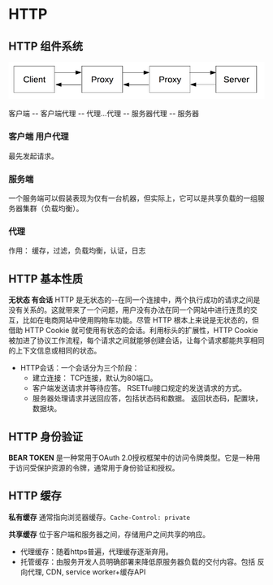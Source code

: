 # HTTP

## HTTP 组件系统

![HTTP 组件](image.png)

客户端 -- 客户端代理 -- 代理...代理 -- 服务器代理 -- 服务器

### 客户端 用户代理

最先发起请求。

### 服务端

一个服务端可以假装表现为仅有一台机器，但实际上，它可以是共享负载的一组服务器集群（负载均衡）。

### 代理

作用： 缓存，过滤，负载均衡，认证，日志

## HTTP 基本性质

**无状态 有会话** HTTP 是无状态的--在同一个连接中，两个执行成功的请求之间是没有关系的。这就带来了一个问题，用户没有办法在同一个网站中进行连贯的交互，比如在电商网站中使用购物车功能。尽管 HTTP 根本上来说是无状态的，但借助 HTTP Cookie 就可使用有状态的会话。利用标头的扩展性，HTTP Cookie 被加进了协议工作流程，每个请求之间就能够创建会话，让每个请求都能共享相同的上下文信息或相同的状态。

- HTTP会话：一个会话分为三个阶段：
  - 建立连接：
   TCP连接，默认为80端口。
  - 客户端发送请求并等待应答。
   RSETful接口规定的发送请求的方式。
  - 服务器处理请求并送回应答，包括状态码和数据。
   返回状态码，配置块，数据块。

## HTTP 身份验证

**BEAR TOKEN** 是一种常用于OAuth 2.0授权框架中的访问令牌类型。它是一种用于访问受保护资源的令牌，通常用于身份验证和授权。

## HTTP 缓存

**私有缓存**  通常指向浏览器缓存。`Cache-Control: private`

**共享缓存** 位于客户端和服务器之间，存储用户之间共享的响应。

- 代理缓存：随着https普遍，代理缓存逐渐弃用。
- 托管缓存：由服务开发人员明确部署来降低原服务器负载的交付内容。包括 反向代理, CDN, service worker+缓存API

